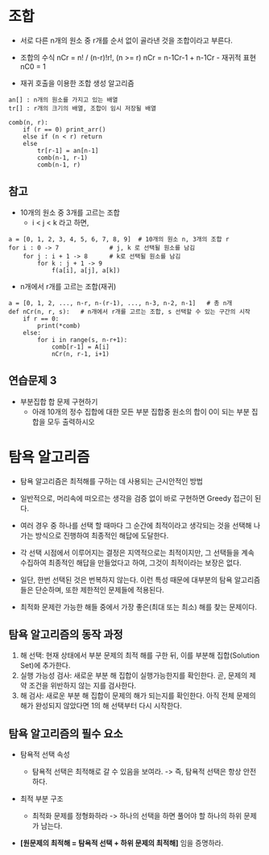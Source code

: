 # 조합
- 서로 다른 n개의 원소 중 r개를 순서 없이 골라낸 것을 조합이라고 부른다.
- 조합의 수식
nCr = n! / (n-r)!r!, (n >= r)
nCr = n-1Cr-1 + n-1Cr       - 재귀적 표현
nC0 = 1
  
- 재귀 호출을 이용한 조합 생성 알고리즘
```
an[] : n개의 원소를 가지고 있는 배열
tr[] : r개의 크기의 배열, 조합이 임시 저장될 배열

comb(n, r):
    if (r == 0) print_arr()
    else if (n < r) return
    else
        tr[r-1] = an[n-1]
        comb(n-1, r-1)
        comb(n-1, r)
```

## 참고
- 10개의 원소 중 3개를 고르는 조합
  - i < j < k 라고 하면,
```
a = [0, 1, 2, 3, 4, 5, 6, 7, 8, 9]  # 10개의 원소 n, 3개의 조합 r
for i : 0 -> 7              # j, k 로 선택될 원소를 남김
    for j : i + 1 -> 8      # k로 선택될 원소를 남김
        for k : j + 1 -> 9
            f(a[i], a[j], a[k])
```
  - n개에서 r개를 고르는 조합(재귀)
```
a = [0, 1, 2, ..., n-r, n-(r-1), ..., n-3, n-2, n-1]   # 총 n개
def nCr(n, r, s):   # n개에서 r개를 고르는 조합, s 선택할 수 있는 구간의 시작
    if r == 0:
        print(*comb)
    else:
        for i in range(s, n-r+1):
            comb[r-1] = A[i]
            nCr(n, r-1, i+1)
```

## 연습문제 3
- 부분집합 합 문제 구현하기
  - 아래 10개의 정수 집합에 대한 모든 부분 집합중 원소의 합이 0이 되는 부분 집합을 모두 출력하시오
    

# 탐욕 알고리즘
- 탐욕 알고리즘은 최적해를 구하는 데 사용되는 근시안적인 방법
- 일반적으로, 머리속에 떠오르는 생각을 검증 없이 바로 구현하면 Greedy 접근이 된다.

- 여러 경우 중 하나를 선택 할 때마다 그 순간에 최적이라고 생각되는 것을 선택해 나가는 방식으로 진행하여 최종적인 해답에 도달한다.
- 각 선택 시점에서 이루어지는 결정은 지역적으로는 최적이지만, 그 선택들을 계속 수집하여 최종적인 해답을 만들었다고 하여, 그것이 최적이라는 보장은 없다.

- 일단, 한번 선택된 것은 번복하지 않는다. 이런 특성 때문에 대부분의 탐욕 알고리즘들은 단순하며, 또한 제한적인 문제들에 적용된다.
- 최적화 문제란 가능한 해들 중에서 가장 좋은(최대 또는 최소) 해를 찾는 문제이다.

## 탐욕 알고리즘의 동작 과정
1) 해 선택: 현재 상태에서 부분 문제의 최적 해를 구한 뒤, 이를 부분해 집합(Solution Set)에 추가한다.
2) 실행 가능성 검사: 새로운 부분 해 집합이 실행가능한지를 확인한다.
  곧, 문제의 제약 조건을 위반하지 않는 지를 검사한다.
3) 해 검사: 새로운 부분 해 집합이 문제의 해가 되는지를 확인한다. 아직 전체 문제의 해가 완성되지 않았다면 1의 해 선택부터 다시 시작한다.

## 탐욕 알고리즘의 필수 요소
- 탐욕적 선택 속성
  - 탐욕적 선택은 최적해로 갈 수 있음을 보여라.
    -> 즉, 탐욕적 선택은 항상 안전하다.
    
- 최적 부분 구조
  - 최적화 문제를 정형화하라
    -> 하나의 선택을 하면 풀어야 할 하나의 하위 문제가 남는다.
    
- **[원문제의 최적해 = 탐욕적 선택 + 하위 문제의 최적해]** 임을 증명하라.
